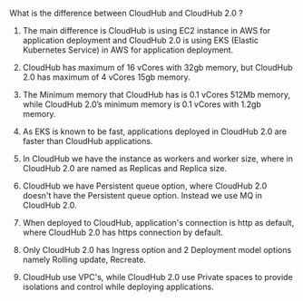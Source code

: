 What is the difference between CloudHub and CloudHub 2.0 ?

1. The main difference is CloudHub is using EC2 instance in AWS for application deployment and CloudHub 2.0 is using EKS (Elastic Kubernetes Service) in AWS for application deployment.

2. CloudHub has maximum of 16 vCores with 32gb memory, but CloudHub 2.0 has maximum of 4 vCores 15gb memory.

3. The Minimum memory that CloudHub has is 0.1 vCores 512Mb memory, while CloudHub 2.0’s minimum memory is 0.1 vCores with 1.2gb memory.

4. As EKS is known to be fast, applications deployed in CloudHub 2.0 are faster than CloudHub applications.

5. In CloudHub we have the instance as workers and worker size, where in CloudHub 2.0 are named as Replicas and Replica size.

6. CloudHub we have Persistent queue option, where CloudHub 2.0 doesn't have the Persistent queue option. Instead we use MQ in CloudHub 2.0.
7. When deployed to CloudHub, application's connection is http as default, where CloudHub 2.0 has https connection by default. 

8. Only CloudHub 2.0 has Ingress option and 2 Deployment model options namely Rolling update, Recreate.

9. CloudHub use VPC's, while CloudHub 2.0 use Private spaces to provide isolations and control while deploying applications.
